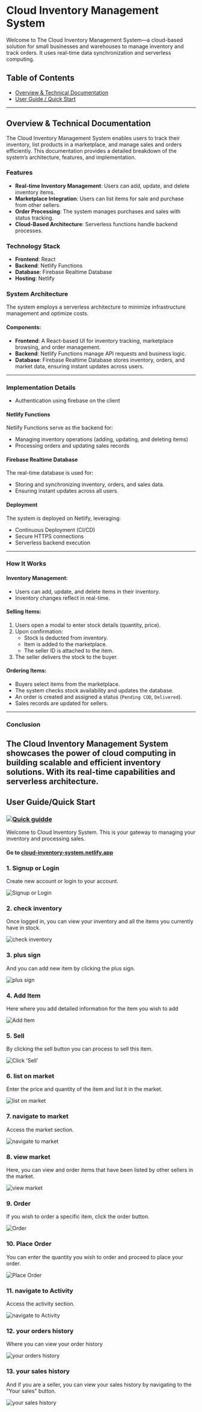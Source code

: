 # Cloud Inventory Management System

Welcome to The Cloud Inventory Management System—a cloud-based solution for small businesses and warehouses to manage inventory and track orders. It uses real-time data synchronization and serverless computing.

## Table of Contents

* [Overview & Technical Documentation](#overview--technical-documentation)
* [User Guide / Quick Start](#user-guidequick-start)

---

## Overview & Technical Documentation

The Cloud Inventory Management System enables users to track their inventory, list products in a marketplace, and manage sales and orders efficiently. This documentation provides a detailed breakdown of the system’s architecture, features, and implementation.

### Features

- **Real-time Inventory Management**: Users can add, update, and delete inventory items.
- **Marketplace Integration**: Users can list items for sale and purchase from other sellers.
- **Order Processing**: The system manages purchases and sales with status tracking.
- **Cloud-Based Architecture**: Serverless functions handle backend processes.

### Technology Stack

- **Frontend**: React
- **Backend**: Netlify Functions
- **Database**: Firebase Realtime Database
- **Hosting**: Netlify


### System Architecture

The system employs a serverless architecture to minimize infrastructure management and optimize costs.

#### Components:

- **Frontend**: A React-based UI for inventory tracking, marketplace browsing, and order management.
- **Backend**: Netlify Functions manage API requests and business logic.
- **Database**: Firebase Realtime Database stores inventory, orders, and market data, ensuring instant updates across users.

---
### Implementation Details

- Authentication using firebase on the client

#### Netlify Functions

Netlify Functions serve as the backend for:

- Managing inventory operations (adding, updating, and deleting items)
- Processing orders and updating sales records

#### Firebase Realtime Database

The real-time database is used for:

- Storing and synchronizing inventory, orders, and sales data.
- Ensuring instant updates across all users.


#### Deployment

The system is deployed on Netlify, leveraging:

- Continuous Deployment (CI/CD)
- Secure HTTPS connections
- Serverless backend execution

---
### How It Works

#### Inventory Management:

- Users can add, update, and delete items in their inventory.
- Inventory changes reflect in real-time.

#### Selling Items:

1. Users open a modal to enter stock details (quantity, price).
2. Upon confirmation:
   - Stock is deducted from inventory.
   - Item is added to the marketplace.
   - The seller ID is attached to the item.
3. The seller delivers the stock to the buyer.

#### Ordering Items:

- Buyers select items from the marketplace.
- The system checks stock availability and updates the database.
- An order is created and assigned a status (`Pending COD`, `Delivered`).
- Sales records are updated for sellers.
---
### Conclusion

The Cloud Inventory Management System showcases the power of cloud computing in building scalable and efficient inventory solutions. With its real-time capabilities and serverless architecture.
---
## User Guide/Quick Start

### [![Quick guidde](https://static.guidde.com/v0/qg%2FM7193jV9NWPKdB2VbRxun3F9yXH3%2F8URSQTre8BMUNe8Sq6YzJJ%2F9xFmeMiETaf4WcgXQvtdNs_cover.png?alt=media&token=a14786a7-a5eb-44b8-9cbc-e6954cb824e3)](https://app.guidde.com/share/playbooks/8URSQTre8BMUNe8Sq6YzJJ)

Welcome to Cloud Inventory System. This is your gateway to managing your inventory and processing sales.

#### Go to [cloud-inventory-system.netlify.app](https://cloud-inventory-system.netlify.app)

### 1\. Signup or Login

Create new account or login to your account.

![Signup or Login](https://static.guidde.com/v0/qg%2FM7193jV9NWPKdB2VbRxun3F9yXH3%2F8URSQTre8BMUNe8Sq6YzJJ%2F9GvRqbgh6S46B74e4zGGiT_doc.png?alt=media&token=ed10f86a-8ac3-4d5a-9eb6-225dfe7b58e6)

### 2\. check inventory

Once logged in, you can view your inventory and all the items you currently have in stock.

![check inventory](https://static.guidde.com/v0/qg%2FM7193jV9NWPKdB2VbRxun3F9yXH3%2F8URSQTre8BMUNe8Sq6YzJJ%2Fbsj4PucbXQ5sB8BbZwv6sk_doc.png?alt=media&token=3ef37ea4-5c04-426c-9cfc-c43172d0cb72)

### 3\. plus sign

And you can add new item by clicking the plus sign.

![plus sign](https://static.guidde.com/v0/qg%2FM7193jV9NWPKdB2VbRxun3F9yXH3%2F8URSQTre8BMUNe8Sq6YzJJ%2F4KvUNKNU6bB6WEUmHdbohe_doc.png?alt=media&token=410d9053-1191-4644-9a51-9dabb167b941)

### 4\. Add Item

Here where you add detailed information for the item you wish to add

![Add Item](https://static.guidde.com/v0/qg%2FM7193jV9NWPKdB2VbRxun3F9yXH3%2F8URSQTre8BMUNe8Sq6YzJJ%2FwJUurkYHTh5QCnf1L2AzK4_doc.png?alt=media&token=57812ee2-bcef-496a-852b-c207e2e2fb32)

### 5\. Sell

By clicking the sell button you can process to sell this item.

![Click 'Sell'](https://static.guidde.com/v0/qg%2FM7193jV9NWPKdB2VbRxun3F9yXH3%2F8URSQTre8BMUNe8Sq6YzJJ%2F6DuVGtaDz3HzB65MLiRj1w_doc.png?alt=media&token=db7ec597-57f8-4fa8-9d3f-28d84d117c00)

### 6\. list on market

Enter the price and quantity of the item and list it in the market.

![list on market](https://static.guidde.com/v0/qg%2FM7193jV9NWPKdB2VbRxun3F9yXH3%2F8URSQTre8BMUNe8Sq6YzJJ%2FeeBH4A6ApN4abXYFdzSa5K_doc.png?alt=media&token=614a6ffe-5f08-4257-ac50-60e88e02aa7d)

### 7\. navigate to market

Access the market section.

![navigate to market](https://static.guidde.com/v0/qg%2FM7193jV9NWPKdB2VbRxun3F9yXH3%2F8URSQTre8BMUNe8Sq6YzJJ%2FiyZ3oG34HhR3BxFBytHeso_doc.png?alt=media&token=af22efa1-ef98-4ec3-a4c8-820599b2e182)

### 8\. view market

Here, you can view and order items that have been listed by other sellers in the market.

![view market](https://static.guidde.com/v0/qg%2FM7193jV9NWPKdB2VbRxun3F9yXH3%2F8URSQTre8BMUNe8Sq6YzJJ%2Fqsx23D6Qioa7tfxGLqUzTn_doc.png?alt=media&token=26d71d10-acaf-42fa-97ac-b3fff1947c5a)

### 9\. Order

If you wish to order a specific item, click the order button.

![Order](https://static.guidde.com/v0/qg%2FM7193jV9NWPKdB2VbRxun3F9yXH3%2F8URSQTre8BMUNe8Sq6YzJJ%2F72dDaZNV7reyPn8XTbDPXc_doc.png?alt=media&token=59c35ca9-3b1f-45b5-a60c-4c23e914eccb)

### 10\. Place Order

You can enter the quantity you wish to order and proceed to place your order.

![Place Order](https://static.guidde.com/v0/qg%2FM7193jV9NWPKdB2VbRxun3F9yXH3%2F8URSQTre8BMUNe8Sq6YzJJ%2FoxqqxBzJYZw2eyfVA2bESH_doc.png?alt=media&token=36d64e5b-105b-484d-9950-0269f444af21)

### 11\. navigate to Activity

Access the activity section.

![navigate to Activity](https://static.guidde.com/v0/qg%2FM7193jV9NWPKdB2VbRxun3F9yXH3%2F8URSQTre8BMUNe8Sq6YzJJ%2F8rFLBdwAUhUhk5rHnbF1sf_doc.png?alt=media&token=4041dd2a-79b2-4908-a8f4-e800ff935214)

### 12\. your orders history

Where you can view your order history

![your orders history](https://static.guidde.com/v0/qg%2FM7193jV9NWPKdB2VbRxun3F9yXH3%2F8URSQTre8BMUNe8Sq6YzJJ%2FtxgzuB1e8bmVcFwb5trSwp_doc.png?alt=media&token=fcc43e7c-6b9a-4dff-9e46-3b60926caa15)

### 13\. your sales history

And if you are a seller, you can view your sales history by navigating to the "Your sales" button.

![your sales history](https://static.guidde.com/v0/qg%2FM7193jV9NWPKdB2VbRxun3F9yXH3%2F8URSQTre8BMUNe8Sq6YzJJ%2FmWH275iUT3tfNEDTQKiuRT_doc.png?alt=media&token=d9fb97e4-0151-49b4-a8d7-5b3cdf17b182)
